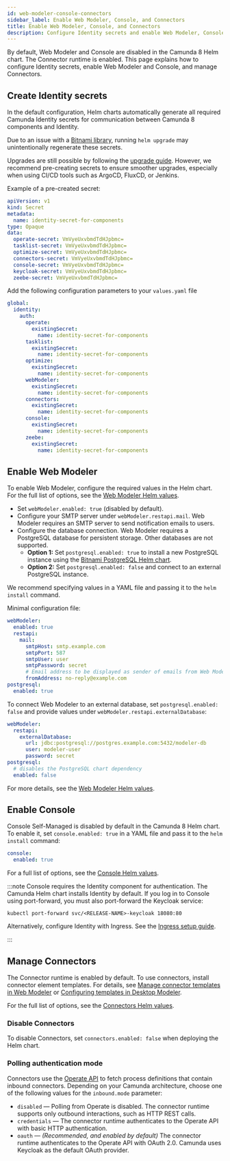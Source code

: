 ```yaml
---
id: web-modeler-console-connectors
sidebar_label: Enable Web Modeler, Console, and Connectors
title: Enable Web Modeler, Console, and Connectors
description: Configure Identity secrets and enable Web Modeler, Console, and Connectors in the Camunda Helm chart.
---
```


By default, Web Modeler and Console are disabled in the Camunda 8 Helm chart. The Connector runtime is enabled. This page explains how to configure Identity secrets, enable Web Modeler and Console, and manage Connectors.

## Create Identity secrets

In the default configuration, Helm charts automatically generate all required Camunda Identity secrets for communication between Camunda 8 components and Identity.

Due to an issue with a [Bitnami library](https://docs.bitnami.com/general/how-to/troubleshoot-helm-chart-issues/#credential-errors-while-upgrading-chart-releases), running `helm upgrade` may unintentionally regenerate these secrets.

Upgrades are still possible by following the [upgrade guide](/self-managed/installation-methods/helm/upgrade/index.md#upgrading-where-identity-enabled). However, we recommend pre-creating secrets to ensure smoother upgrades, especially when using CI/CD tools such as ArgoCD, FluxCD, or Jenkins.

Example of a pre-created secret:

```yaml
apiVersion: v1
kind: Secret
metadata:
  name: identity-secret-for-components
type: Opaque
data:
  operate-secret: VmVyeUxvbmdTdHJpbmc=
  tasklist-secret: VmVyeUxvbmdTdHJpbmc=
  optimize-secret: VmVyeUxvbmdTdHJpbmc=
  connectors-secret: VmVyeUxvbmdTdHJpbmc=
  console-secret: VmVyeUxvbmdTdHJpbmc=
  keycloak-secret: VmVyeUxvbmdTdHJpbmc=
  zeebe-secret: VmVyeUxvbmdTdHJpbmc=
```

Add the following configuration parameters to your `values.yaml` file

```yaml
global:
  identity:
    auth:
      operate:
        existingSecret:
          name: identity-secret-for-components
      tasklist:
        existingSecret:
          name: identity-secret-for-components
      optimize:
        existingSecret:
          name: identity-secret-for-components
      webModeler:
        existingSecret:
          name: identity-secret-for-components
      connectors:
        existingSecret:
          name: identity-secret-for-components
      console:
        existingSecret:
          name: identity-secret-for-components
      zeebe:
        existingSecret:
          name: identity-secret-for-components
```

## Enable Web Modeler

To enable Web Modeler, configure the required values in the Helm chart. For the full list of options, see the [Web Modeler Helm values](https://artifacthub.io/packages/helm/camunda/camunda-platform#webmodeler-parameters).

- Set `webModeler.enabled: true` (disabled by default).
- Configure your SMTP server under `webModeler.restapi.mail`. Web Modeler requires an SMTP server to send notification emails to users.
- Configure the database connection. Web Modeler requires a PostgreSQL database for persistent storage. Other databases are not supported.
  - **Option 1:** Set `postgresql.enabled: true` to install a new PostgreSQL instance using the [Bitnami PostgreSQL Helm chart](https://github.com/bitnami/charts/tree/main/bitnami/postgresql).
  - **Option 2:** Set `postgresql.enabled: false` and connect to an external PostgreSQL instance.

We recommend specifying values in a YAML file and passing it to the `helm install` command.

Minimal configuration file:

```yaml
webModeler:
  enabled: true
  restapi:
    mail:
      smtpHost: smtp.example.com
      smtpPort: 587
      smtpUser: user
      smtpPassword: secret
      # Email address to be displayed as sender of emails from Web Modeler
      fromAddress: no-reply@example.com
postgresql:
  enabled: true
```

To connect Web Modeler to an external database, set `postgresql.enabled: false` and provide values under `webModeler.restapi.externalDatabase`:

```yaml
webModeler:
  restapi:
    externalDatabase:
      url: jdbc:postgresql://postgres.example.com:5432/modeler-db
      user: modeler-user
      password: secret
postgresql:
  # disables the PostgreSQL chart dependency
  enabled: false
```

For more details, see the [Web Modeler Helm values](https://artifacthub.io/packages/helm/camunda/camunda-platform#webmodeler-parameters).

## Enable Console

Console Self-Managed is disabled by default in the Camunda 8 Helm chart. To enable it, set `console.enabled: true` in a YAML file and pass it to the `helm install` command:

```yaml
console:
  enabled: true
```

For a full list of options, see the [Console Helm values](https://artifacthub.io/packages/helm/camunda/camunda-platform#console-parameters).

:::note
Console requires the Identity component for authentication. The Camunda Helm chart installs Identity by default. If you log in to Console using port-forward, you must also port-forward the Keycloak service:

```
kubectl port-forward svc/<RELEASE-NAME>-keycloak 18080:80
```

Alternatively, configure Identity with Ingress. See the [Ingress setup guide](/self-managed/installation-methods/helm/configure/ingress-setup.md).

:::

## Manage Connectors

The Connector runtime is enabled by default. To use connectors, install connector element templates. For details, see [Manage connector templates in Web Modeler](/components/connectors/manage-connector-templates.md) or [Configuring templates in Desktop Modeler](/components/modeler/desktop-modeler/element-templates/configuring-templates.md).

For the full list of options, see the [Connectors Helm values](https://artifacthub.io/packages/helm/camunda/camunda-platform#connectors-parameters).

### Disable Connectors

To disable Connectors, set `connectors.enabled: false` when deploying the Helm chart.

### Polling authentication mode

Connectors use the [Operate API](/apis-tools/operate-api/overview.md) to fetch process definitions that contain inbound connectors. Depending on your Camunda architecture, choose one of the following values for the `inbound.mode` parameter:

- `disabled` — Polling from Operate is disabled. The connector runtime supports only outbound interactions, such as HTTP REST calls.
- `credentials` — The connector runtime authenticates to the Operate API with basic HTTP authentication.
- `oauth` — _(Recommended, and enabled by default)_ The connector runtime authenticates to the Operate API with OAuth 2.0. Camunda uses Keycloak as the default OAuth provider.
